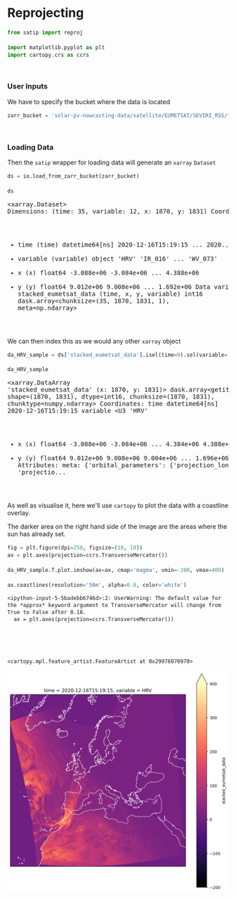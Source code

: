 # Reprojecting 



```python
from satip import reproj

import matplotlib.pyplot as plt
import cartopy.crs as ccrs
```

<br>

### User Inputs

We have to specify the bucket where the data is located

```python
zarr_bucket = 'solar-pv-nowcasting-data/satellite/EUMETSAT/SEVIRI_RSS/full_extent_TM_int16'
```

<br>

### Loading Data

Then the `satip` wrapper for loading data will generate an `xarray` `Dataset`

```python
ds = io.load_from_zarr_bucket(zarr_bucket)

ds
```




<div><svg style="position: absolute; width: 0; height: 0; overflow: hidden">
<defs>
<symbol id="icon-database" viewBox="0 0 32 32">
<path d="M16 0c-8.837 0-16 2.239-16 5v4c0 2.761 7.163 5 16 5s16-2.239 16-5v-4c0-2.761-7.163-5-16-5z"></path>
<path d="M16 17c-8.837 0-16-2.239-16-5v6c0 2.761 7.163 5 16 5s16-2.239 16-5v-6c0 2.761-7.163 5-16 5z"></path>
<path d="M16 26c-8.837 0-16-2.239-16-5v6c0 2.761 7.163 5 16 5s16-2.239 16-5v-6c0 2.761-7.163 5-16 5z"></path>
</symbol>
<symbol id="icon-file-text2" viewBox="0 0 32 32">
<path d="M28.681 7.159c-0.694-0.947-1.662-2.053-2.724-3.116s-2.169-2.030-3.116-2.724c-1.612-1.182-2.393-1.319-2.841-1.319h-15.5c-1.378 0-2.5 1.121-2.5 2.5v27c0 1.378 1.122 2.5 2.5 2.5h23c1.378 0 2.5-1.122 2.5-2.5v-19.5c0-0.448-0.137-1.23-1.319-2.841zM24.543 5.457c0.959 0.959 1.712 1.825 2.268 2.543h-4.811v-4.811c0.718 0.556 1.584 1.309 2.543 2.268zM28 29.5c0 0.271-0.229 0.5-0.5 0.5h-23c-0.271 0-0.5-0.229-0.5-0.5v-27c0-0.271 0.229-0.5 0.5-0.5 0 0 15.499-0 15.5 0v7c0 0.552 0.448 1 1 1h7v19.5z"></path>
<path d="M23 26h-14c-0.552 0-1-0.448-1-1s0.448-1 1-1h14c0.552 0 1 0.448 1 1s-0.448 1-1 1z"></path>
<path d="M23 22h-14c-0.552 0-1-0.448-1-1s0.448-1 1-1h14c0.552 0 1 0.448 1 1s-0.448 1-1 1z"></path>
<path d="M23 18h-14c-0.552 0-1-0.448-1-1s0.448-1 1-1h14c0.552 0 1 0.448 1 1s-0.448 1-1 1z"></path>
</symbol>
</defs>
</svg>
<style>/* CSS stylesheet for displaying xarray objects in jupyterlab.
 *
 */

:root {
  --xr-font-color0: var(--jp-content-font-color0, rgba(0, 0, 0, 1));
  --xr-font-color2: var(--jp-content-font-color2, rgba(0, 0, 0, 0.54));
  --xr-font-color3: var(--jp-content-font-color3, rgba(0, 0, 0, 0.38));
  --xr-border-color: var(--jp-border-color2, #e0e0e0);
  --xr-disabled-color: var(--jp-layout-color3, #bdbdbd);
  --xr-background-color: var(--jp-layout-color0, white);
  --xr-background-color-row-even: var(--jp-layout-color1, white);
  --xr-background-color-row-odd: var(--jp-layout-color2, #eeeeee);
}

html[theme=dark],
body.vscode-dark {
  --xr-font-color0: rgba(255, 255, 255, 1);
  --xr-font-color2: rgba(255, 255, 255, 0.54);
  --xr-font-color3: rgba(255, 255, 255, 0.38);
  --xr-border-color: #1F1F1F;
  --xr-disabled-color: #515151;
  --xr-background-color: #111111;
  --xr-background-color-row-even: #111111;
  --xr-background-color-row-odd: #313131;
}

.xr-wrap {
  display: block;
  min-width: 300px;
  max-width: 700px;
}

.xr-text-repr-fallback {
  /* fallback to plain text repr when CSS is not injected (untrusted notebook) */
  display: none;
}

.xr-header {
  padding-top: 6px;
  padding-bottom: 6px;
  margin-bottom: 4px;
  border-bottom: solid 1px var(--xr-border-color);
}

.xr-header > div,
.xr-header > ul {
  display: inline;
  margin-top: 0;
  margin-bottom: 0;
}

.xr-obj-type,
.xr-array-name {
  margin-left: 2px;
  margin-right: 10px;
}

.xr-obj-type {
  color: var(--xr-font-color2);
}

.xr-sections {
  padding-left: 0 !important;
  display: grid;
  grid-template-columns: 150px auto auto 1fr 20px 20px;
}

.xr-section-item {
  display: contents;
}

.xr-section-item input {
  display: none;
}

.xr-section-item input + label {
  color: var(--xr-disabled-color);
}

.xr-section-item input:enabled + label {
  cursor: pointer;
  color: var(--xr-font-color2);
}

.xr-section-item input:enabled + label:hover {
  color: var(--xr-font-color0);
}

.xr-section-summary {
  grid-column: 1;
  color: var(--xr-font-color2);
  font-weight: 500;
}

.xr-section-summary > span {
  display: inline-block;
  padding-left: 0.5em;
}

.xr-section-summary-in:disabled + label {
  color: var(--xr-font-color2);
}

.xr-section-summary-in + label:before {
  display: inline-block;
  content: 'â–º';
  font-size: 11px;
  width: 15px;
  text-align: center;
}

.xr-section-summary-in:disabled + label:before {
  color: var(--xr-disabled-color);
}

.xr-section-summary-in:checked + label:before {
  content: 'â–¼';
}

.xr-section-summary-in:checked + label > span {
  display: none;
}

.xr-section-summary,
.xr-section-inline-details {
  padding-top: 4px;
  padding-bottom: 4px;
}

.xr-section-inline-details {
  grid-column: 2 / -1;
}

.xr-section-details {
  display: none;
  grid-column: 1 / -1;
  margin-bottom: 5px;
}

.xr-section-summary-in:checked ~ .xr-section-details {
  display: contents;
}

.xr-array-wrap {
  grid-column: 1 / -1;
  display: grid;
  grid-template-columns: 20px auto;
}

.xr-array-wrap > label {
  grid-column: 1;
  vertical-align: top;
}

.xr-preview {
  color: var(--xr-font-color3);
}

.xr-array-preview,
.xr-array-data {
  padding: 0 5px !important;
  grid-column: 2;
}

.xr-array-data,
.xr-array-in:checked ~ .xr-array-preview {
  display: none;
}

.xr-array-in:checked ~ .xr-array-data,
.xr-array-preview {
  display: inline-block;
}

.xr-dim-list {
  display: inline-block !important;
  list-style: none;
  padding: 0 !important;
  margin: 0;
}

.xr-dim-list li {
  display: inline-block;
  padding: 0;
  margin: 0;
}

.xr-dim-list:before {
  content: '(';
}

.xr-dim-list:after {
  content: ')';
}

.xr-dim-list li:not(:last-child):after {
  content: ',';
  padding-right: 5px;
}

.xr-has-index {
  font-weight: bold;
}

.xr-var-list,
.xr-var-item {
  display: contents;
}

.xr-var-item > div,
.xr-var-item label,
.xr-var-item > .xr-var-name span {
  background-color: var(--xr-background-color-row-even);
  margin-bottom: 0;
}

.xr-var-item > .xr-var-name:hover span {
  padding-right: 5px;
}

.xr-var-list > li:nth-child(odd) > div,
.xr-var-list > li:nth-child(odd) > label,
.xr-var-list > li:nth-child(odd) > .xr-var-name span {
  background-color: var(--xr-background-color-row-odd);
}

.xr-var-name {
  grid-column: 1;
}

.xr-var-dims {
  grid-column: 2;
}

.xr-var-dtype {
  grid-column: 3;
  text-align: right;
  color: var(--xr-font-color2);
}

.xr-var-preview {
  grid-column: 4;
}

.xr-var-name,
.xr-var-dims,
.xr-var-dtype,
.xr-preview,
.xr-attrs dt {
  white-space: nowrap;
  overflow: hidden;
  text-overflow: ellipsis;
  padding-right: 10px;
}

.xr-var-name:hover,
.xr-var-dims:hover,
.xr-var-dtype:hover,
.xr-attrs dt:hover {
  overflow: visible;
  width: auto;
  z-index: 1;
}

.xr-var-attrs,
.xr-var-data {
  display: none;
  background-color: var(--xr-background-color) !important;
  padding-bottom: 5px !important;
}

.xr-var-attrs-in:checked ~ .xr-var-attrs,
.xr-var-data-in:checked ~ .xr-var-data {
  display: block;
}

.xr-var-data > table {
  float: right;
}

.xr-var-name span,
.xr-var-data,
.xr-attrs {
  padding-left: 25px !important;
}

.xr-attrs,
.xr-var-attrs,
.xr-var-data {
  grid-column: 1 / -1;
}

dl.xr-attrs {
  padding: 0;
  margin: 0;
  display: grid;
  grid-template-columns: 125px auto;
}

.xr-attrs dt,
.xr-attrs dd {
  padding: 0;
  margin: 0;
  float: left;
  padding-right: 10px;
  width: auto;
}

.xr-attrs dt {
  font-weight: normal;
  grid-column: 1;
}

.xr-attrs dt:hover span {
  display: inline-block;
  background: var(--xr-background-color);
  padding-right: 10px;
}

.xr-attrs dd {
  grid-column: 2;
  white-space: pre-wrap;
  word-break: break-all;
}

.xr-icon-database,
.xr-icon-file-text2 {
  display: inline-block;
  vertical-align: middle;
  width: 1em;
  height: 1.5em !important;
  stroke-width: 0;
  stroke: currentColor;
  fill: currentColor;
}
</style><pre class='xr-text-repr-fallback'>&lt;xarray.Dataset&gt;
Dimensions:                (time: 35, variable: 12, x: 1870, y: 1831)
Coordinates:
  * time                   (time) datetime64[ns] 2020-12-16T15:19:15 ... 2020...
  * variable               (variable) object &#x27;HRV&#x27; &#x27;IR_016&#x27; ... &#x27;WV_073&#x27;
  * x                      (x) float64 -3.088e+06 -3.084e+06 ... 4.388e+06
  * y                      (y) float64 9.012e+06 9.008e+06 ... 1.692e+06
Data variables:
    stacked_eumetsat_data  (time, x, y, variable) int16 dask.array&lt;chunksize=(35, 1870, 1831, 1), meta=np.ndarray&gt;</pre><div class='xr-wrap' hidden><div class='xr-header'><div class='xr-obj-type'>xarray.Dataset</div></div><ul class='xr-sections'><li class='xr-section-item'><input id='section-e97d844f-271d-45d1-9789-d5fbad0359fe' class='xr-section-summary-in' type='checkbox' disabled ><label for='section-e97d844f-271d-45d1-9789-d5fbad0359fe' class='xr-section-summary'  title='Expand/collapse section'>Dimensions:</label><div class='xr-section-inline-details'><ul class='xr-dim-list'><li><span class='xr-has-index'>time</span>: 35</li><li><span class='xr-has-index'>variable</span>: 12</li><li><span class='xr-has-index'>x</span>: 1870</li><li><span class='xr-has-index'>y</span>: 1831</li></ul></div><div class='xr-section-details'></div></li><li class='xr-section-item'><input id='section-74c7e853-e965-43d8-b988-dc9ac2e1f9f5' class='xr-section-summary-in' type='checkbox'  checked><label for='section-74c7e853-e965-43d8-b988-dc9ac2e1f9f5' class='xr-section-summary' >Coordinates: <span>(4)</span></label><div class='xr-section-inline-details'></div><div class='xr-section-details'><ul class='xr-var-list'><li class='xr-var-item'><div class='xr-var-name'><span class='xr-has-index'>time</span></div><div class='xr-var-dims'>(time)</div><div class='xr-var-dtype'>datetime64[ns]</div><div class='xr-var-preview xr-preview'>2020-12-16T15:19:15 ... 2020-12-...</div><input id='attrs-37330d12-b991-4cdc-a3e6-8f935bbd0edd' class='xr-var-attrs-in' type='checkbox' disabled><label for='attrs-37330d12-b991-4cdc-a3e6-8f935bbd0edd' title='Show/Hide attributes'><svg class='icon xr-icon-file-text2'><use xlink:href='#icon-file-text2'></use></svg></label><input id='data-2d9ea9db-afbb-4e87-a754-31945fb88fb7' class='xr-var-data-in' type='checkbox'><label for='data-2d9ea9db-afbb-4e87-a754-31945fb88fb7' title='Show/Hide data repr'><svg class='icon xr-icon-database'><use xlink:href='#icon-database'></use></svg></label><div class='xr-var-attrs'><dl class='xr-attrs'></dl></div><div class='xr-var-data'><pre>array([&#x27;2020-12-16T15:19:15.000000000&#x27;, &#x27;2020-12-16T15:24:16.000000000&#x27;,
       &#x27;2020-12-16T15:29:17.000000000&#x27;, &#x27;2020-12-16T15:34:18.000000000&#x27;,
       &#x27;2020-12-16T15:39:18.000000000&#x27;, &#x27;2020-12-16T15:44:18.000000000&#x27;,
       &#x27;2020-12-16T15:49:18.000000000&#x27;, &#x27;2020-12-16T15:54:16.000000000&#x27;,
       &#x27;2020-12-16T15:59:15.000000000&#x27;, &#x27;2020-12-16T16:04:13.000000000&#x27;,
       &#x27;2020-12-16T16:14:13.000000000&#x27;, &#x27;2020-12-16T16:19:13.000000000&#x27;,
       &#x27;2020-12-16T16:24:14.000000000&#x27;, &#x27;2020-12-16T16:29:15.000000000&#x27;,
       &#x27;2020-12-16T16:39:16.000000000&#x27;, &#x27;2020-12-16T16:44:16.000000000&#x27;,
       &#x27;2020-12-16T16:49:16.000000000&#x27;, &#x27;2020-12-16T16:54:16.000000000&#x27;,
       &#x27;2020-12-16T16:59:15.000000000&#x27;, &#x27;2020-12-16T17:04:15.000000000&#x27;,
       &#x27;2020-12-16T17:09:15.000000000&#x27;, &#x27;2020-12-16T17:19:15.000000000&#x27;,
       &#x27;2020-12-16T17:24:16.000000000&#x27;, &#x27;2020-12-16T17:29:17.000000000&#x27;,
       &#x27;2020-12-16T17:34:18.000000000&#x27;, &#x27;2020-12-16T17:39:18.000000000&#x27;,
       &#x27;2020-12-16T21:44:18.000000000&#x27;, &#x27;2020-12-16T21:54:16.000000000&#x27;,
       &#x27;2020-12-16T21:59:16.000000000&#x27;, &#x27;2020-12-16T22:04:16.000000000&#x27;,
       &#x27;2020-12-16T22:09:16.000000000&#x27;, &#x27;2020-12-16T22:14:16.000000000&#x27;,
       &#x27;2020-12-16T22:19:15.000000000&#x27;, &#x27;2020-12-16T23:24:16.000000000&#x27;,
       &#x27;2020-12-16T23:39:18.000000000&#x27;], dtype=&#x27;datetime64[ns]&#x27;)</pre></div></li><li class='xr-var-item'><div class='xr-var-name'><span class='xr-has-index'>variable</span></div><div class='xr-var-dims'>(variable)</div><div class='xr-var-dtype'>object</div><div class='xr-var-preview xr-preview'>&#x27;HRV&#x27; &#x27;IR_016&#x27; ... &#x27;WV_073&#x27;</div><input id='attrs-2e89211e-e14e-4cf4-8057-594b65042944' class='xr-var-attrs-in' type='checkbox' disabled><label for='attrs-2e89211e-e14e-4cf4-8057-594b65042944' title='Show/Hide attributes'><svg class='icon xr-icon-file-text2'><use xlink:href='#icon-file-text2'></use></svg></label><input id='data-0188d7a4-d4d1-4018-95b0-6cfe0dae0759' class='xr-var-data-in' type='checkbox'><label for='data-0188d7a4-d4d1-4018-95b0-6cfe0dae0759' title='Show/Hide data repr'><svg class='icon xr-icon-database'><use xlink:href='#icon-database'></use></svg></label><div class='xr-var-attrs'><dl class='xr-attrs'></dl></div><div class='xr-var-data'><pre>array([&#x27;HRV&#x27;, &#x27;IR_016&#x27;, &#x27;IR_039&#x27;, &#x27;IR_087&#x27;, &#x27;IR_097&#x27;, &#x27;IR_108&#x27;, &#x27;IR_120&#x27;,
       &#x27;IR_134&#x27;, &#x27;VIS006&#x27;, &#x27;VIS008&#x27;, &#x27;WV_062&#x27;, &#x27;WV_073&#x27;], dtype=object)</pre></div></li><li class='xr-var-item'><div class='xr-var-name'><span class='xr-has-index'>x</span></div><div class='xr-var-dims'>(x)</div><div class='xr-var-dtype'>float64</div><div class='xr-var-preview xr-preview'>-3.088e+06 -3.084e+06 ... 4.388e+06</div><input id='attrs-aefac930-491a-4b56-87f8-1c9a4a3af51a' class='xr-var-attrs-in' type='checkbox' disabled><label for='attrs-aefac930-491a-4b56-87f8-1c9a4a3af51a' title='Show/Hide attributes'><svg class='icon xr-icon-file-text2'><use xlink:href='#icon-file-text2'></use></svg></label><input id='data-b7f7b59a-3706-4f16-bec9-dea198a0c94b' class='xr-var-data-in' type='checkbox'><label for='data-b7f7b59a-3706-4f16-bec9-dea198a0c94b' title='Show/Hide data repr'><svg class='icon xr-icon-database'><use xlink:href='#icon-database'></use></svg></label><div class='xr-var-attrs'><dl class='xr-attrs'></dl></div><div class='xr-var-data'><pre>array([-3088000., -3084000., -3080000., ...,  4380000.,  4384000.,  4388000.])</pre></div></li><li class='xr-var-item'><div class='xr-var-name'><span class='xr-has-index'>y</span></div><div class='xr-var-dims'>(y)</div><div class='xr-var-dtype'>float64</div><div class='xr-var-preview xr-preview'>9.012e+06 9.008e+06 ... 1.692e+06</div><input id='attrs-e45b2df9-71db-4db5-9707-8a7a12d65191' class='xr-var-attrs-in' type='checkbox' disabled><label for='attrs-e45b2df9-71db-4db5-9707-8a7a12d65191' title='Show/Hide attributes'><svg class='icon xr-icon-file-text2'><use xlink:href='#icon-file-text2'></use></svg></label><input id='data-c186c93d-2b2a-4600-abb0-2e395a5e9a83' class='xr-var-data-in' type='checkbox'><label for='data-c186c93d-2b2a-4600-abb0-2e395a5e9a83' title='Show/Hide data repr'><svg class='icon xr-icon-database'><use xlink:href='#icon-database'></use></svg></label><div class='xr-var-attrs'><dl class='xr-attrs'></dl></div><div class='xr-var-data'><pre>array([9012000., 9008000., 9004000., ..., 1700000., 1696000., 1692000.])</pre></div></li></ul></div></li><li class='xr-section-item'><input id='section-23fed495-3bc8-4ce4-ae9e-0c8c7da7aad3' class='xr-section-summary-in' type='checkbox'  checked><label for='section-23fed495-3bc8-4ce4-ae9e-0c8c7da7aad3' class='xr-section-summary' >Data variables: <span>(1)</span></label><div class='xr-section-inline-details'></div><div class='xr-section-details'><ul class='xr-var-list'><li class='xr-var-item'><div class='xr-var-name'><span>stacked_eumetsat_data</span></div><div class='xr-var-dims'>(time, x, y, variable)</div><div class='xr-var-dtype'>int16</div><div class='xr-var-preview xr-preview'>dask.array&lt;chunksize=(35, 1870, 1831, 1), meta=np.ndarray&gt;</div><input id='attrs-21f4e6d2-d191-4daa-9c42-fa71e99d9401' class='xr-var-attrs-in' type='checkbox' ><label for='attrs-21f4e6d2-d191-4daa-9c42-fa71e99d9401' title='Show/Hide attributes'><svg class='icon xr-icon-file-text2'><use xlink:href='#icon-file-text2'></use></svg></label><input id='data-d4b34045-2d4a-4ab8-807d-691e784df4c9' class='xr-var-data-in' type='checkbox'><label for='data-d4b34045-2d4a-4ab8-807d-691e784df4c9' title='Show/Hide data repr'><svg class='icon xr-icon-database'><use xlink:href='#icon-database'></use></svg></label><div class='xr-var-attrs'><dl class='xr-attrs'><dt><span>meta :</span></dt><dd>{&#x27;orbital_parameters&#x27;: {&#x27;projection_longitude&#x27;: 9.5, &#x27;projection_latitude&#x27;: 0.0, &#x27;projection_altitude&#x27;: 35785831.0}, &#x27;sun_earth_distance_correction_applied&#x27;: True, &#x27;sun_earth_distance_correction_factor&#x27;: 0.9680594019679534, &#x27;units&#x27;: &#x27;%&#x27;, &#x27;wavelength&#x27;: WavelengthRange(min=0.5, central=0.7, max=0.9, unit=&#x27;Âµm&#x27;), &#x27;standard_name&#x27;: &#x27;toa_bidirectional_reflectance&#x27;, &#x27;platform_name&#x27;: &#x27;Meteosat-10&#x27;, &#x27;sensor&#x27;: &#x27;seviri&#x27;, &#x27;start_time&#x27;: datetime.datetime(2020, 12, 16, 15, 15, 8, 939946), &#x27;end_time&#x27;: datetime.datetime(2020, 12, 16, 15, 20, 9, 986974), &#x27;area&#x27;: Area ID: geos_seviri_hrv
Description: SEVIRI high resolution channel area
Projection ID: seviri_hrv
Projection: {&#x27;a&#x27;: &#x27;6378169&#x27;, &#x27;h&#x27;: &#x27;35785831&#x27;, &#x27;lon_0&#x27;: &#x27;9.5&#x27;, &#x27;no_defs&#x27;: &#x27;None&#x27;, &#x27;proj&#x27;: &#x27;geos&#x27;, &#x27;rf&#x27;: &#x27;295.488065897014&#x27;, &#x27;type&#x27;: &#x27;crs&#x27;, &#x27;units&#x27;: &#x27;m&#x27;, &#x27;x_0&#x27;: &#x27;0&#x27;, &#x27;y_0&#x27;: &#x27;0&#x27;}
Number of columns: 5568
Number of rows: 4176
Area extent: (2806877.0501, 5571248.3904, -2761871.0044, 1394687.3495), &#x27;name&#x27;: &#x27;HRV&#x27;, &#x27;resolution&#x27;: 1000.134348869, &#x27;calibration&#x27;: &#x27;reflectance&#x27;, &#x27;modifiers&#x27;: (), &#x27;_satpy_id&#x27;: DataID(name=&#x27;HRV&#x27;, wavelength=WavelengthRange(min=0.5, central=0.7, max=0.9, unit=&#x27;Âµm&#x27;), resolution=1000.134348869, calibration=&lt;calibration.reflectance&gt;, modifiers=()), &#x27;ancillary_variables&#x27;: []}</dd></dl></div><div class='xr-var-data'><table>
<tr>
<td>
<table>
  <thead>
    <tr><td> </td><th> Array </th><th> Chunk </th></tr>
  </thead>
  <tbody>
    <tr><th> Bytes </th><td> 2.88 GB </td> <td> 239.68 MB </td></tr>
    <tr><th> Shape </th><td> (35, 1870, 1831, 12) </td> <td> (35, 1870, 1831, 1) </td></tr>
    <tr><th> Count </th><td> 13 Tasks </td><td> 12 Chunks </td></tr>
    <tr><th> Type </th><td> int16 </td><td> numpy.ndarray </td></tr>
  </tbody>
</table>
</td>
<td>
<svg width="342" height="238" style="stroke:rgb(0,0,0);stroke-width:1" >

  <!-- Horizontal lines -->
  <line x1="0" y1="0" x2="28" y2="0" style="stroke-width:2" />
  <line x1="0" y1="25" x2="28" y2="25" style="stroke-width:2" />

  <!-- Vertical lines -->
  <line x1="0" y1="0" x2="0" y2="25" style="stroke-width:2" />
  <line x1="28" y1="0" x2="28" y2="25" style="stroke-width:2" />

  <!-- Colored Rectangle -->
  <polygon points="0.0,0.0 28.659769168737046,0.0 28.659769168737046,25.412616514582485 0.0,25.412616514582485" style="fill:#ECB172A0;stroke-width:0"/>

  <!-- Text -->
  <text x="14.329885" y="45.412617" font-size="1.0rem" font-weight="100" text-anchor="middle" >35</text>
  <text x="48.659769" y="12.706308" font-size="1.0rem" font-weight="100" text-anchor="middle" transform="rotate(0,48.659769,12.706308)">1</text>


  <!-- Horizontal lines -->
  <line x1="98" y1="0" x2="168" y2="70" style="stroke-width:2" />
  <line x1="98" y1="117" x2="168" y2="188" style="stroke-width:2" />

  <!-- Vertical lines -->
  <line x1="98" y1="0" x2="98" y2="117" style="stroke-width:2" />
  <line x1="168" y1="70" x2="168" y2="188" style="stroke-width:2" />

  <!-- Colored Rectangle -->
  <polygon points="98.0,0.0 168.58823529411765,70.58823529411765 168.58823529411765,188.0855614973262 98.0,117.49732620320856" style="fill:#ECB172A0;stroke-width:0"/>

  <!-- Horizontal lines -->
  <line x1="98" y1="0" x2="123" y2="0" style="stroke-width:2" />
  <line x1="168" y1="70" x2="194" y2="70" style="stroke-width:2" />

  <!-- Vertical lines -->
  <line x1="98" y1="0" x2="168" y2="70" style="stroke-width:2" />
  <line x1="100" y1="0" x2="170" y2="70" />
  <line x1="102" y1="0" x2="172" y2="70" />
  <line x1="104" y1="0" x2="174" y2="70" />
  <line x1="106" y1="0" x2="177" y2="70" />
  <line x1="108" y1="0" x2="179" y2="70" />
  <line x1="110" y1="0" x2="181" y2="70" />
  <line x1="112" y1="0" x2="183" y2="70" />
  <line x1="114" y1="0" x2="185" y2="70" />
  <line x1="117" y1="0" x2="187" y2="70" />
  <line x1="119" y1="0" x2="189" y2="70" />
  <line x1="121" y1="0" x2="191" y2="70" />
  <line x1="123" y1="0" x2="194" y2="70" style="stroke-width:2" />

  <!-- Colored Rectangle -->
  <polygon points="98.0,0.0 123.41261651458248,0.0 194.00085180870013,70.58823529411765 168.58823529411765,70.58823529411765" style="fill:#ECB172A0;stroke-width:0"/>

  <!-- Horizontal lines -->
  <line x1="168" y1="70" x2="194" y2="70" style="stroke-width:2" />
  <line x1="168" y1="188" x2="194" y2="188" style="stroke-width:2" />

  <!-- Vertical lines -->
  <line x1="168" y1="70" x2="168" y2="188" style="stroke-width:2" />
  <line x1="170" y1="70" x2="170" y2="188" />
  <line x1="172" y1="70" x2="172" y2="188" />
  <line x1="174" y1="70" x2="174" y2="188" />
  <line x1="177" y1="70" x2="177" y2="188" />
  <line x1="179" y1="70" x2="179" y2="188" />
  <line x1="181" y1="70" x2="181" y2="188" />
  <line x1="183" y1="70" x2="183" y2="188" />
  <line x1="185" y1="70" x2="185" y2="188" />
  <line x1="187" y1="70" x2="187" y2="188" />
  <line x1="189" y1="70" x2="189" y2="188" />
  <line x1="191" y1="70" x2="191" y2="188" />
  <line x1="194" y1="70" x2="194" y2="188" style="stroke-width:2" />

  <!-- Colored Rectangle -->
  <polygon points="168.58823529411765,70.58823529411765 194.00085180870013,70.58823529411765 194.00085180870013,188.0855614973262 168.58823529411765,188.0855614973262" style="fill:#ECB172A0;stroke-width:0"/>

  <!-- Text -->
  <text x="181.294544" y="208.085561" font-size="1.0rem" font-weight="100" text-anchor="middle" >12</text>
  <text x="214.000852" y="129.336898" font-size="1.0rem" font-weight="100" text-anchor="middle" transform="rotate(-90,214.000852,129.336898)">1831</text>
  <text x="123.294118" y="172.791444" font-size="1.0rem" font-weight="100" text-anchor="middle" transform="rotate(45,123.294118,172.791444)">1870</text>
</svg>
</td>
</tr>
</table></div></li></ul></div></li><li class='xr-section-item'><input id='section-f77b5d4d-eb79-407d-9b20-b16ad159ac92' class='xr-section-summary-in' type='checkbox' disabled ><label for='section-f77b5d4d-eb79-407d-9b20-b16ad159ac92' class='xr-section-summary'  title='Expand/collapse section'>Attributes: <span>(0)</span></label><div class='xr-section-inline-details'></div><div class='xr-section-details'><dl class='xr-attrs'></dl></div></li></ul></div></div>



<br>

We can then index this as we would any other `xarray` object

```python
da_HRV_sample = ds['stacked_eumetsat_data'].isel(time=0).sel(variable='HRV')

da_HRV_sample
```




<div><svg style="position: absolute; width: 0; height: 0; overflow: hidden">
<defs>
<symbol id="icon-database" viewBox="0 0 32 32">
<path d="M16 0c-8.837 0-16 2.239-16 5v4c0 2.761 7.163 5 16 5s16-2.239 16-5v-4c0-2.761-7.163-5-16-5z"></path>
<path d="M16 17c-8.837 0-16-2.239-16-5v6c0 2.761 7.163 5 16 5s16-2.239 16-5v-6c0 2.761-7.163 5-16 5z"></path>
<path d="M16 26c-8.837 0-16-2.239-16-5v6c0 2.761 7.163 5 16 5s16-2.239 16-5v-6c0 2.761-7.163 5-16 5z"></path>
</symbol>
<symbol id="icon-file-text2" viewBox="0 0 32 32">
<path d="M28.681 7.159c-0.694-0.947-1.662-2.053-2.724-3.116s-2.169-2.030-3.116-2.724c-1.612-1.182-2.393-1.319-2.841-1.319h-15.5c-1.378 0-2.5 1.121-2.5 2.5v27c0 1.378 1.122 2.5 2.5 2.5h23c1.378 0 2.5-1.122 2.5-2.5v-19.5c0-0.448-0.137-1.23-1.319-2.841zM24.543 5.457c0.959 0.959 1.712 1.825 2.268 2.543h-4.811v-4.811c0.718 0.556 1.584 1.309 2.543 2.268zM28 29.5c0 0.271-0.229 0.5-0.5 0.5h-23c-0.271 0-0.5-0.229-0.5-0.5v-27c0-0.271 0.229-0.5 0.5-0.5 0 0 15.499-0 15.5 0v7c0 0.552 0.448 1 1 1h7v19.5z"></path>
<path d="M23 26h-14c-0.552 0-1-0.448-1-1s0.448-1 1-1h14c0.552 0 1 0.448 1 1s-0.448 1-1 1z"></path>
<path d="M23 22h-14c-0.552 0-1-0.448-1-1s0.448-1 1-1h14c0.552 0 1 0.448 1 1s-0.448 1-1 1z"></path>
<path d="M23 18h-14c-0.552 0-1-0.448-1-1s0.448-1 1-1h14c0.552 0 1 0.448 1 1s-0.448 1-1 1z"></path>
</symbol>
</defs>
</svg>
<style>/* CSS stylesheet for displaying xarray objects in jupyterlab.
 *
 */

:root {
  --xr-font-color0: var(--jp-content-font-color0, rgba(0, 0, 0, 1));
  --xr-font-color2: var(--jp-content-font-color2, rgba(0, 0, 0, 0.54));
  --xr-font-color3: var(--jp-content-font-color3, rgba(0, 0, 0, 0.38));
  --xr-border-color: var(--jp-border-color2, #e0e0e0);
  --xr-disabled-color: var(--jp-layout-color3, #bdbdbd);
  --xr-background-color: var(--jp-layout-color0, white);
  --xr-background-color-row-even: var(--jp-layout-color1, white);
  --xr-background-color-row-odd: var(--jp-layout-color2, #eeeeee);
}

html[theme=dark],
body.vscode-dark {
  --xr-font-color0: rgba(255, 255, 255, 1);
  --xr-font-color2: rgba(255, 255, 255, 0.54);
  --xr-font-color3: rgba(255, 255, 255, 0.38);
  --xr-border-color: #1F1F1F;
  --xr-disabled-color: #515151;
  --xr-background-color: #111111;
  --xr-background-color-row-even: #111111;
  --xr-background-color-row-odd: #313131;
}

.xr-wrap {
  display: block;
  min-width: 300px;
  max-width: 700px;
}

.xr-text-repr-fallback {
  /* fallback to plain text repr when CSS is not injected (untrusted notebook) */
  display: none;
}

.xr-header {
  padding-top: 6px;
  padding-bottom: 6px;
  margin-bottom: 4px;
  border-bottom: solid 1px var(--xr-border-color);
}

.xr-header > div,
.xr-header > ul {
  display: inline;
  margin-top: 0;
  margin-bottom: 0;
}

.xr-obj-type,
.xr-array-name {
  margin-left: 2px;
  margin-right: 10px;
}

.xr-obj-type {
  color: var(--xr-font-color2);
}

.xr-sections {
  padding-left: 0 !important;
  display: grid;
  grid-template-columns: 150px auto auto 1fr 20px 20px;
}

.xr-section-item {
  display: contents;
}

.xr-section-item input {
  display: none;
}

.xr-section-item input + label {
  color: var(--xr-disabled-color);
}

.xr-section-item input:enabled + label {
  cursor: pointer;
  color: var(--xr-font-color2);
}

.xr-section-item input:enabled + label:hover {
  color: var(--xr-font-color0);
}

.xr-section-summary {
  grid-column: 1;
  color: var(--xr-font-color2);
  font-weight: 500;
}

.xr-section-summary > span {
  display: inline-block;
  padding-left: 0.5em;
}

.xr-section-summary-in:disabled + label {
  color: var(--xr-font-color2);
}

.xr-section-summary-in + label:before {
  display: inline-block;
  content: 'â–º';
  font-size: 11px;
  width: 15px;
  text-align: center;
}

.xr-section-summary-in:disabled + label:before {
  color: var(--xr-disabled-color);
}

.xr-section-summary-in:checked + label:before {
  content: 'â–¼';
}

.xr-section-summary-in:checked + label > span {
  display: none;
}

.xr-section-summary,
.xr-section-inline-details {
  padding-top: 4px;
  padding-bottom: 4px;
}

.xr-section-inline-details {
  grid-column: 2 / -1;
}

.xr-section-details {
  display: none;
  grid-column: 1 / -1;
  margin-bottom: 5px;
}

.xr-section-summary-in:checked ~ .xr-section-details {
  display: contents;
}

.xr-array-wrap {
  grid-column: 1 / -1;
  display: grid;
  grid-template-columns: 20px auto;
}

.xr-array-wrap > label {
  grid-column: 1;
  vertical-align: top;
}

.xr-preview {
  color: var(--xr-font-color3);
}

.xr-array-preview,
.xr-array-data {
  padding: 0 5px !important;
  grid-column: 2;
}

.xr-array-data,
.xr-array-in:checked ~ .xr-array-preview {
  display: none;
}

.xr-array-in:checked ~ .xr-array-data,
.xr-array-preview {
  display: inline-block;
}

.xr-dim-list {
  display: inline-block !important;
  list-style: none;
  padding: 0 !important;
  margin: 0;
}

.xr-dim-list li {
  display: inline-block;
  padding: 0;
  margin: 0;
}

.xr-dim-list:before {
  content: '(';
}

.xr-dim-list:after {
  content: ')';
}

.xr-dim-list li:not(:last-child):after {
  content: ',';
  padding-right: 5px;
}

.xr-has-index {
  font-weight: bold;
}

.xr-var-list,
.xr-var-item {
  display: contents;
}

.xr-var-item > div,
.xr-var-item label,
.xr-var-item > .xr-var-name span {
  background-color: var(--xr-background-color-row-even);
  margin-bottom: 0;
}

.xr-var-item > .xr-var-name:hover span {
  padding-right: 5px;
}

.xr-var-list > li:nth-child(odd) > div,
.xr-var-list > li:nth-child(odd) > label,
.xr-var-list > li:nth-child(odd) > .xr-var-name span {
  background-color: var(--xr-background-color-row-odd);
}

.xr-var-name {
  grid-column: 1;
}

.xr-var-dims {
  grid-column: 2;
}

.xr-var-dtype {
  grid-column: 3;
  text-align: right;
  color: var(--xr-font-color2);
}

.xr-var-preview {
  grid-column: 4;
}

.xr-var-name,
.xr-var-dims,
.xr-var-dtype,
.xr-preview,
.xr-attrs dt {
  white-space: nowrap;
  overflow: hidden;
  text-overflow: ellipsis;
  padding-right: 10px;
}

.xr-var-name:hover,
.xr-var-dims:hover,
.xr-var-dtype:hover,
.xr-attrs dt:hover {
  overflow: visible;
  width: auto;
  z-index: 1;
}

.xr-var-attrs,
.xr-var-data {
  display: none;
  background-color: var(--xr-background-color) !important;
  padding-bottom: 5px !important;
}

.xr-var-attrs-in:checked ~ .xr-var-attrs,
.xr-var-data-in:checked ~ .xr-var-data {
  display: block;
}

.xr-var-data > table {
  float: right;
}

.xr-var-name span,
.xr-var-data,
.xr-attrs {
  padding-left: 25px !important;
}

.xr-attrs,
.xr-var-attrs,
.xr-var-data {
  grid-column: 1 / -1;
}

dl.xr-attrs {
  padding: 0;
  margin: 0;
  display: grid;
  grid-template-columns: 125px auto;
}

.xr-attrs dt,
.xr-attrs dd {
  padding: 0;
  margin: 0;
  float: left;
  padding-right: 10px;
  width: auto;
}

.xr-attrs dt {
  font-weight: normal;
  grid-column: 1;
}

.xr-attrs dt:hover span {
  display: inline-block;
  background: var(--xr-background-color);
  padding-right: 10px;
}

.xr-attrs dd {
  grid-column: 2;
  white-space: pre-wrap;
  word-break: break-all;
}

.xr-icon-database,
.xr-icon-file-text2 {
  display: inline-block;
  vertical-align: middle;
  width: 1em;
  height: 1.5em !important;
  stroke-width: 0;
  stroke: currentColor;
  fill: currentColor;
}
</style><pre class='xr-text-repr-fallback'>&lt;xarray.DataArray &#x27;stacked_eumetsat_data&#x27; (x: 1870, y: 1831)&gt;
dask.array&lt;getitem, shape=(1870, 1831), dtype=int16, chunksize=(1870, 1831), chunktype=numpy.ndarray&gt;
Coordinates:
    time      datetime64[ns] 2020-12-16T15:19:15
    variable  &lt;U3 &#x27;HRV&#x27;
  * x         (x) float64 -3.088e+06 -3.084e+06 ... 4.384e+06 4.388e+06
  * y         (y) float64 9.012e+06 9.008e+06 9.004e+06 ... 1.696e+06 1.692e+06
Attributes:
    meta:     {&#x27;orbital_parameters&#x27;: {&#x27;projection_longitude&#x27;: 9.5, &#x27;projectio...</pre><div class='xr-wrap' hidden><div class='xr-header'><div class='xr-obj-type'>xarray.DataArray</div><div class='xr-array-name'>'stacked_eumetsat_data'</div><ul class='xr-dim-list'><li><span class='xr-has-index'>x</span>: 1870</li><li><span class='xr-has-index'>y</span>: 1831</li></ul></div><ul class='xr-sections'><li class='xr-section-item'><div class='xr-array-wrap'><input id='section-1163cf78-092f-4ff0-b472-f48aa0c1d837' class='xr-array-in' type='checkbox' checked><label for='section-1163cf78-092f-4ff0-b472-f48aa0c1d837' title='Show/hide data repr'><svg class='icon xr-icon-database'><use xlink:href='#icon-database'></use></svg></label><div class='xr-array-preview xr-preview'><span>dask.array&lt;chunksize=(1870, 1831), meta=np.ndarray&gt;</span></div><div class='xr-array-data'><table>
<tr>
<td>
<table>
  <thead>
    <tr><td> </td><th> Array </th><th> Chunk </th></tr>
  </thead>
  <tbody>
    <tr><th> Bytes </th><td> 6.85 MB </td> <td> 6.85 MB </td></tr>
    <tr><th> Shape </th><td> (1870, 1831) </td> <td> (1870, 1831) </td></tr>
    <tr><th> Count </th><td> 26 Tasks </td><td> 1 Chunks </td></tr>
    <tr><th> Type </th><td> int16 </td><td> numpy.ndarray </td></tr>
  </tbody>
</table>
</td>
<td>
<svg width="167" height="170" style="stroke:rgb(0,0,0);stroke-width:1" >

  <!-- Horizontal lines -->
  <line x1="0" y1="0" x2="117" y2="0" style="stroke-width:2" />
  <line x1="0" y1="120" x2="117" y2="120" style="stroke-width:2" />

  <!-- Vertical lines -->
  <line x1="0" y1="0" x2="0" y2="120" style="stroke-width:2" />
  <line x1="117" y1="0" x2="117" y2="120" style="stroke-width:2" />

  <!-- Colored Rectangle -->
  <polygon points="0.0,0.0 117.49732620320856,0.0 117.49732620320856,120.0 0.0,120.0" style="fill:#ECB172A0;stroke-width:0"/>

  <!-- Text -->
  <text x="58.748663" y="140.000000" font-size="1.0rem" font-weight="100" text-anchor="middle" >1831</text>
  <text x="137.497326" y="60.000000" font-size="1.0rem" font-weight="100" text-anchor="middle" transform="rotate(-90,137.497326,60.000000)">1870</text>
</svg>
</td>
</tr>
</table></div></div></li><li class='xr-section-item'><input id='section-21688fa1-9282-4d1b-80b0-7da2b9ffe456' class='xr-section-summary-in' type='checkbox'  checked><label for='section-21688fa1-9282-4d1b-80b0-7da2b9ffe456' class='xr-section-summary' >Coordinates: <span>(4)</span></label><div class='xr-section-inline-details'></div><div class='xr-section-details'><ul class='xr-var-list'><li class='xr-var-item'><div class='xr-var-name'><span>time</span></div><div class='xr-var-dims'>()</div><div class='xr-var-dtype'>datetime64[ns]</div><div class='xr-var-preview xr-preview'>2020-12-16T15:19:15</div><input id='attrs-4690c986-3f79-4421-b84e-cfa250b92cfd' class='xr-var-attrs-in' type='checkbox' disabled><label for='attrs-4690c986-3f79-4421-b84e-cfa250b92cfd' title='Show/Hide attributes'><svg class='icon xr-icon-file-text2'><use xlink:href='#icon-file-text2'></use></svg></label><input id='data-8a362b40-aae6-4a3e-abe6-80787be65856' class='xr-var-data-in' type='checkbox'><label for='data-8a362b40-aae6-4a3e-abe6-80787be65856' title='Show/Hide data repr'><svg class='icon xr-icon-database'><use xlink:href='#icon-database'></use></svg></label><div class='xr-var-attrs'><dl class='xr-attrs'></dl></div><div class='xr-var-data'><pre>array(&#x27;2020-12-16T15:19:15.000000000&#x27;, dtype=&#x27;datetime64[ns]&#x27;)</pre></div></li><li class='xr-var-item'><div class='xr-var-name'><span>variable</span></div><div class='xr-var-dims'>()</div><div class='xr-var-dtype'>&lt;U3</div><div class='xr-var-preview xr-preview'>&#x27;HRV&#x27;</div><input id='attrs-bbb24588-fd40-44b9-b4bf-b03cf024c48e' class='xr-var-attrs-in' type='checkbox' disabled><label for='attrs-bbb24588-fd40-44b9-b4bf-b03cf024c48e' title='Show/Hide attributes'><svg class='icon xr-icon-file-text2'><use xlink:href='#icon-file-text2'></use></svg></label><input id='data-0221835a-b9b4-4f98-ada3-ac5bdd0f0f37' class='xr-var-data-in' type='checkbox'><label for='data-0221835a-b9b4-4f98-ada3-ac5bdd0f0f37' title='Show/Hide data repr'><svg class='icon xr-icon-database'><use xlink:href='#icon-database'></use></svg></label><div class='xr-var-attrs'><dl class='xr-attrs'></dl></div><div class='xr-var-data'><pre>array(&#x27;HRV&#x27;, dtype=&#x27;&lt;U3&#x27;)</pre></div></li><li class='xr-var-item'><div class='xr-var-name'><span class='xr-has-index'>x</span></div><div class='xr-var-dims'>(x)</div><div class='xr-var-dtype'>float64</div><div class='xr-var-preview xr-preview'>-3.088e+06 -3.084e+06 ... 4.388e+06</div><input id='attrs-e9b1ce0d-3c0d-4afc-b5c5-69bc94d9a4b4' class='xr-var-attrs-in' type='checkbox' disabled><label for='attrs-e9b1ce0d-3c0d-4afc-b5c5-69bc94d9a4b4' title='Show/Hide attributes'><svg class='icon xr-icon-file-text2'><use xlink:href='#icon-file-text2'></use></svg></label><input id='data-976a68d6-1d3d-4af6-8b24-f1ae8db891b9' class='xr-var-data-in' type='checkbox'><label for='data-976a68d6-1d3d-4af6-8b24-f1ae8db891b9' title='Show/Hide data repr'><svg class='icon xr-icon-database'><use xlink:href='#icon-database'></use></svg></label><div class='xr-var-attrs'><dl class='xr-attrs'></dl></div><div class='xr-var-data'><pre>array([-3088000., -3084000., -3080000., ...,  4380000.,  4384000.,  4388000.])</pre></div></li><li class='xr-var-item'><div class='xr-var-name'><span class='xr-has-index'>y</span></div><div class='xr-var-dims'>(y)</div><div class='xr-var-dtype'>float64</div><div class='xr-var-preview xr-preview'>9.012e+06 9.008e+06 ... 1.692e+06</div><input id='attrs-62721509-b83b-4855-8c71-df6e22800388' class='xr-var-attrs-in' type='checkbox' disabled><label for='attrs-62721509-b83b-4855-8c71-df6e22800388' title='Show/Hide attributes'><svg class='icon xr-icon-file-text2'><use xlink:href='#icon-file-text2'></use></svg></label><input id='data-3882c49e-6646-4a86-96d1-d6f7917c9ed0' class='xr-var-data-in' type='checkbox'><label for='data-3882c49e-6646-4a86-96d1-d6f7917c9ed0' title='Show/Hide data repr'><svg class='icon xr-icon-database'><use xlink:href='#icon-database'></use></svg></label><div class='xr-var-attrs'><dl class='xr-attrs'></dl></div><div class='xr-var-data'><pre>array([9012000., 9008000., 9004000., ..., 1700000., 1696000., 1692000.])</pre></div></li></ul></div></li><li class='xr-section-item'><input id='section-d6531037-7de0-4fb1-bd15-9584b718e299' class='xr-section-summary-in' type='checkbox'  checked><label for='section-d6531037-7de0-4fb1-bd15-9584b718e299' class='xr-section-summary' >Attributes: <span>(1)</span></label><div class='xr-section-inline-details'></div><div class='xr-section-details'><dl class='xr-attrs'><dt><span>meta :</span></dt><dd>{&#x27;orbital_parameters&#x27;: {&#x27;projection_longitude&#x27;: 9.5, &#x27;projection_latitude&#x27;: 0.0, &#x27;projection_altitude&#x27;: 35785831.0}, &#x27;sun_earth_distance_correction_applied&#x27;: True, &#x27;sun_earth_distance_correction_factor&#x27;: 0.9680594019679534, &#x27;units&#x27;: &#x27;%&#x27;, &#x27;wavelength&#x27;: WavelengthRange(min=0.5, central=0.7, max=0.9, unit=&#x27;Âµm&#x27;), &#x27;standard_name&#x27;: &#x27;toa_bidirectional_reflectance&#x27;, &#x27;platform_name&#x27;: &#x27;Meteosat-10&#x27;, &#x27;sensor&#x27;: &#x27;seviri&#x27;, &#x27;start_time&#x27;: datetime.datetime(2020, 12, 16, 15, 15, 8, 939946), &#x27;end_time&#x27;: datetime.datetime(2020, 12, 16, 15, 20, 9, 986974), &#x27;area&#x27;: Area ID: geos_seviri_hrv
Description: SEVIRI high resolution channel area
Projection ID: seviri_hrv
Projection: {&#x27;a&#x27;: &#x27;6378169&#x27;, &#x27;h&#x27;: &#x27;35785831&#x27;, &#x27;lon_0&#x27;: &#x27;9.5&#x27;, &#x27;no_defs&#x27;: &#x27;None&#x27;, &#x27;proj&#x27;: &#x27;geos&#x27;, &#x27;rf&#x27;: &#x27;295.488065897014&#x27;, &#x27;type&#x27;: &#x27;crs&#x27;, &#x27;units&#x27;: &#x27;m&#x27;, &#x27;x_0&#x27;: &#x27;0&#x27;, &#x27;y_0&#x27;: &#x27;0&#x27;}
Number of columns: 5568
Number of rows: 4176
Area extent: (2806877.0501, 5571248.3904, -2761871.0044, 1394687.3495), &#x27;name&#x27;: &#x27;HRV&#x27;, &#x27;resolution&#x27;: 1000.134348869, &#x27;calibration&#x27;: &#x27;reflectance&#x27;, &#x27;modifiers&#x27;: (), &#x27;_satpy_id&#x27;: DataID(name=&#x27;HRV&#x27;, wavelength=WavelengthRange(min=0.5, central=0.7, max=0.9, unit=&#x27;Âµm&#x27;), resolution=1000.134348869, calibration=&lt;calibration.reflectance&gt;, modifiers=()), &#x27;ancillary_variables&#x27;: []}</dd></dl></div></li></ul></div></div>



<br>

As well as visualise it, here we'll use `cartopy` to plot the data with a coastline overlay.

The darker area on the right hand side of the image are the areas where the sun has already set.

```python
fig = plt.figure(dpi=250, figsize=(10, 10))
ax = plt.axes(projection=ccrs.TransverseMercator())

da_HRV_sample.T.plot.imshow(ax=ax, cmap='magma', vmin=-200, vmax=400)

ax.coastlines(resolution='50m', alpha=0.8, color='white')
```

    <ipython-input-5-5badebb6746d>:2: UserWarning: The default value for the *approx* keyword argument to TransverseMercator will change from True to False after 0.18.
      ax = plt.axes(projection=ccrs.TransverseMercator())
    




    <cartopy.mpl.feature_artist.FeatureArtist at 0x29976070970>




![png](img/nbs/output_8_2.png)

